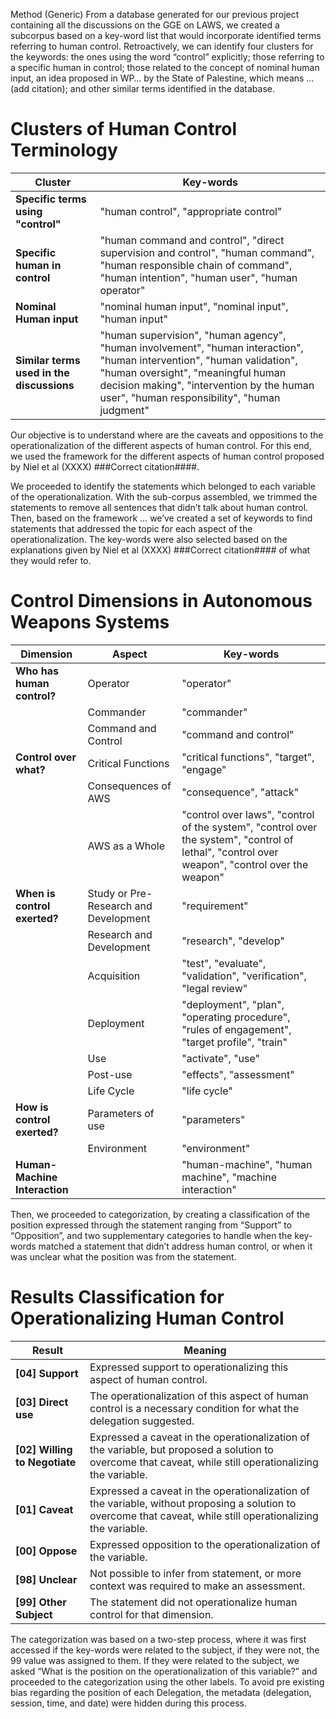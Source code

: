 Method (Generic)
From a database generated for our previous project containing all the discussions on the GGE on LAWS, we created a subcorpus based on a key-word list that would incorporate identified terms referring to human control. Retroactively, we can identify four clusters for the keywords: the ones using the word “control” explicitly; those referring to a specific human in control; those related to the concept of nominal human input, an idea proposed in WP… by the State of Palestine, which means … (add citation); and other similar terms identified in the database.

# Clusters of Human Control Terminology

| Cluster | Key-words |
|---------|----------|
| **Specific terms using "control"** | "human control", "appropriate control" |
| **Specific human in control** | "human command and control", "direct supervision and control", "human command", "human responsible chain of command", "human intention", "human user", "human operator" |
| **Nominal Human input** | "nominal human input", "nominal input", "human input" |
| **Similar terms used in the discussions** | "human supervision", "human agency", "human involvement", "human interaction", "human intervention", "human validation", "human oversight", "meaningful human decision making", "intervention by the human user", "human responsibility", "human judgment" |



Our objective is to understand where are the caveats and oppositions to the operationalization of the different aspects of human control. For this end, we used the framework for the different aspects of human control proposed by Niel et al (XXXX) ###Correct citation####.

We proceeded to identify the statements which belonged to each variable of the operationalization. With the sub-corpus assembled, we trimmed the statements to remove all sentences that didn’t talk about human control. Then, based on the framework … we’ve created a set of keywords to find statements that addressed the topic for each aspect of the operationalization. The key-words were also selected based on the explanations given by Niel et al (XXXX) ###Correct citation#### of what they would refer to. 

# Control Dimensions in Autonomous Weapons Systems

| Dimension | Aspect | Key-words |
|-----------|--------|-----------|
| **Who has human control?** | Operator | "operator" |
|  | Commander | "commander" |
|  | Command and Control | "command and control" |
| **Control over what?** | Critical Functions | "critical functions", "target", "engage" |
|  | Consequences of AWS | "consequence", "attack" |
|  | AWS as a Whole | "control over laws", "control of the system", "control over the system", "control of lethal", "control over weapon", "control over the weapon" |
| **When is control exerted?** | Study or Pre-Research and Development | "requirement" |
|  | Research and Development | "research", "develop" |
|  | Acquisition | "test", "evaluate", "validation", "verification", "legal review" |
|  | Deployment | "deployment", "plan", "operating procedure", "rules of engagement", "target profile", "train" |
|  | Use | "activate", "use" |
|  | Post-use | "effects", "assessment" |
|  | Life Cycle | "life cycle" |
| **How is control exerted?** | Parameters of use | "parameters" |
|  | Environment | "environment" |
| **Human-Machine Interaction** | | "human-machine", "human machine", "machine interaction" |


Then, we proceeded to categorization, by creating a classification of the position expressed through the statement ranging from “Support” to “Opposition”, and two supplementary categories to handle when the key-words matched a statement that didn’t address human control, or when it was unclear what the position was from the statement. 

# Results Classification for Operationalizing Human Control

| Result | Meaning |
|--------|---------|
| **[04] Support** | Expressed support to operationalizing this aspect of human control. |
| **[03] Direct use** | The operationalization of this aspect of human control is a necessary condition for what the delegation suggested. |
| **[02] Willing to Negotiate** | Expressed a caveat in the operationalization of the variable, but proposed a solution to overcome that caveat, while still operationalizing the variable. |
| **[01] Caveat** | Expressed a caveat in the operationalization of the variable, without proposing a solution to overcome that caveat, while still operationalizing the variable. |
| **[00] Oppose** | Expressed opposition to the operationalization of the variable. |
| **[98] Unclear** | Not possible to infer from statement, or more context was required to make an assessment. |
| **[99] Other Subject** | The statement did not operationalize human control for that dimension. |

The categorization was based on a two-step process, where it was first accessed if the key-words were related to the subject, if they were not, the 99 value was assigned to them. If they were related to the subject, we asked “What is the position on the operationalization of this variable?” and proceeded to the categorization using the other labels. To avoid pre existing bias regarding the position of each Delegation, the metadata (delegation, session, time, and date) were hidden during this process.
